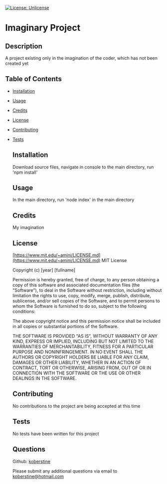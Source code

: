 [![License: Unlicense](https://img.shields.io/badge/license-Unlicense-blue.svg)](http://unlicense.org/)

# Imaginary Project

## Description

A project existing only in the imagination of the coder, which has not been created yet

## Table of Contents

- [Installation](#installation)
- [Usage](#usage)
- [Credits](#credits)
- [License](#license)
- [Contributing](#contributing)
- [Tests](#tests)

  ## Installation

  Download source files, navigate in console to the main directory, run 'npm install'

  ## Usage

  In the main directory, run 'node index' in the main directory

  ## Credits

  My imagination

  ## License

  [https://www.mit.edu/~amini/LICENSE.md](https://www.mit.edu/~amini/LICENSE.md)
  MIT License

  Copyright (c) [year] [fullname]

  Permission is hereby granted, free of charge, to any person obtaining a copy
  of this software and associated documentation files (the "Software"), to deal
  in the Software without restriction, including without limitation the rights
  to use, copy, modify, merge, publish, distribute, sublicense, and/or sell
  copies of the Software, and to permit persons to whom the Software is
  furnished to do so, subject to the following conditions:

  The above copyright notice and this permission notice shall be included in all
  copies or substantial portions of the Software.

  THE SOFTWARE IS PROVIDED "AS IS", WITHOUT WARRANTY OF ANY KIND, EXPRESS OR
  IMPLIED, INCLUDING BUT NOT LIMITED TO THE WARRANTIES OF MERCHANTABILITY,
  FITNESS FOR A PARTICULAR PURPOSE AND NONINFRINGEMENT. IN NO EVENT SHALL THE
  AUTHORS OR COPYRIGHT HOLDERS BE LIABLE FOR ANY CLAIM, DAMAGES OR OTHER
  LIABILITY, WHETHER IN AN ACTION OF CONTRACT, TORT OR OTHERWISE, ARISING FROM,
  OUT OF OR IN CONNECTION WITH THE SOFTWARE OR THE USE OR OTHER DEALINGS IN THE
  SOFTWARE.

  ## Contributing

  No contributions to the project are being accepted at this time

  ## Tests

  No tests have been written for this project

  ## Questions

  Github: [koberstine](https://github.com/koberstine/)

  Please submit any additional questions via email to koberstine@hotmail.com

